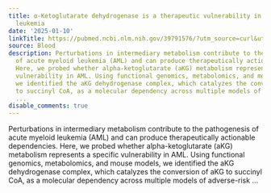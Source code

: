 ```yaml
---
title: α-Ketoglutarate dehydrogenase is a therapeutic vulnerability in acute myeloid
  leukemia
date: '2025-01-10'
linkTitle: https://pubmed.ncbi.nlm.nih.gov/39791576/?utm_source=curl&utm_medium=rss&utm_campaign=journals&utm_content=7603509&fc=None&ff=20250110170836&v=2.18.0.post9+e462414
source: Blood
description: Perturbations in intermediary metabolism contribute to the pathogenesis
  of acute myeloid leukemia (AML) and can produce therapeutically actionable dependencies.
  Here, we probed whether alpha-ketoglutarate (aKG) metabolism represents a specific
  vulnerability in AML. Using functional genomics, metabolomics, and mouse models,
  we identified the aKG dehydrogenase complex, which catalyzes the conversion of aKG
  to succinyl CoA, as a molecular dependency across multiple models of adverse-risk
  ...
disable_comments: true
---
```

Perturbations in intermediary metabolism contribute to the pathogenesis of acute myeloid leukemia (AML) and can produce therapeutically actionable dependencies. Here, we probed whether alpha-ketoglutarate (aKG) metabolism represents a specific vulnerability in AML. Using functional genomics, metabolomics, and mouse models, we identified the aKG dehydrogenase complex, which catalyzes the conversion of aKG to succinyl CoA, as a molecular dependency across multiple models of adverse-risk ...